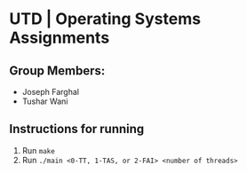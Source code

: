 # UTD | Operating Systems Assignments

## Group Members:
  - Joseph Farghal
  - Tushar Wani

## Instructions for running
1. Run ```make```
2. Run ```./main <0-TT, 1-TAS, or 2-FAI> <number of threads>```
